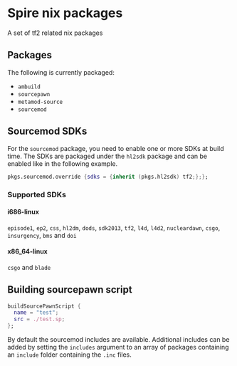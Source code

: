 # Spire nix packages

A set of tf2 related nix packages

## Packages

The following is currently packaged:

- `ambuild`
- `sourcepawn`
- `metamod-source`
- `sourcemod`


## Sourcemod SDKs

For the `sourcemod` package, you need to enable one or more SDKs at build time.
The SDKs are packaged under the `hl2sdk` package and can be enabled like in the following example.

```nix
pkgs.sourcemod.override {sdks = {inherit (pkgs.hl2sdk) tf2;};};
```

### Supported SDKs

#### i686-linux

`episode1`, `ep2`, `css`, `hl2dm`, `dods`, `sdk2013`, `tf2`, `l4d`, `l4d2`, `nucleardawn`, `csgo`, `insurgency`, `bms` and `doi`

#### x86_64-linux

`csgo` and `blade`

## Building sourcepawn script

```nix
buildSourcePawnScript {
  name = "test";
  src = ./test.sp;
};
```

By default the sourcemod includes are available.
Additional includes can be added by setting the `includes` argument to an array of packages containing an `include` folder containing the `.inc` files. 